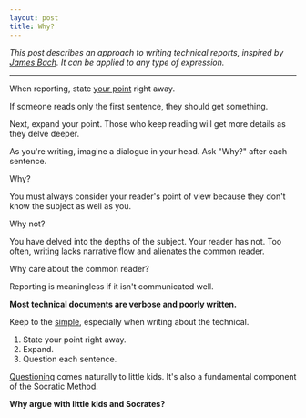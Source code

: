 ```yaml
---
layout: post
title: Why?
---
```

*This post describes an approach to writing technical reports, inspired by [James Bach](http://www.satisfice.com/aboutjames.shtml).  It can be applied to any type of expression.*

---

When reporting, state [your point]({{site.url}}/have-a-point) right away.

If someone reads only the first sentence, they should get something.

Next, expand your point. Those who keep reading will get more details as they delve deeper.

As you're writing, imagine a dialogue in your head.  Ask "Why?" after each sentence.

Why?

You must always consider your reader's point of view because they don't know the subject as well as you.

Why not?

You have delved into the depths of the subject. Your reader has not. Too often, writing lacks narrative flow and alienates the common reader.

Why care about the common reader?

Reporting is meaningless if it isn't communicated well.

**Most technical documents are verbose and poorly written.**

Keep to the [simple]({{site.url}}/simplicity), especially when writing about the technical.

  1. State your point right away.
  2. Expand.
  3. Question each sentence.

[Questioning]({{site.url}}/question-yourself) comes naturally to little kids. It's also a fundamental component of the Socratic Method.

**Why argue with little kids and Socrates?**
